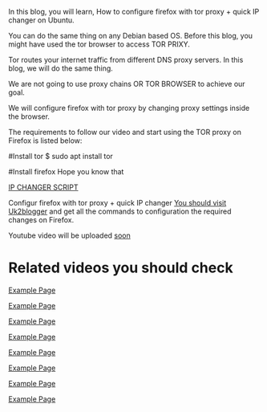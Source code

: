 In this blog, you will learn, How to configure firefox with tor proxy + quick IP changer on Ubuntu. 

You can do the same thing on any Debian based OS. Before this blog, you might have used the tor browser to access TOR PRIXY. 

Tor routes your internet traffic from different DNS proxy servers. In this blog, we will do the same thing. 

We are not going to use proxy chains OR TOR BROWSER to achieve our goal. 

We will configure firefox with tor proxy by changing proxy settings inside the browser.

The requirements to follow our video and start using the TOR proxy on Firefox is listed below:

#Install tor 
$ sudo apt install tor

#Install firefox
Hope you know that

<a href="https://raw.githubusercontent.com/efxtv/TorServiceFirefoxNetwork/main/Run.sh" target="_blank">IP CHANGER SCRIPT</a> 

Configur firefox with tor proxy + quick IP changer <a href="https://uk2blogger.blogspot.com/2021/01/mozilla-firefox-proxy-settings-with-tor.html" target="_blank">You should visit Uk2blogger</a> and get all the commands to configuration the required changes on Firefox.

Youtube video will be uploaded <a href="https://#" target="_blank">soon</a>


# Related videos you should check

<a href="http://www.example.com" target="_blank">Example Page</a>

<a href="http://www.example.com" target="_blank">Example Page</a>

<a href="http://www.example.com" target="_blank">Example Page</a>

<a href="http://www.example.com" target="_blank">Example Page</a>

<a href="http://www.example.com" target="_blank">Example Page</a>

<a href="http://www.example.com" target="_blank">Example Page</a>

<a href="http://www.example.com" target="_blank">Example Page</a>

<a href="http://www.example.com" target="_blank">Example Page</a>
